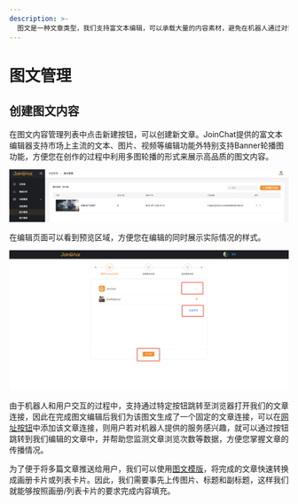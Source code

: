 ```yaml
---
description: >-
  图文是一种文章类型，我们支持富文本编辑，可以承载大量的内容素材，避免在机器人通过对话交互的过程中，推送大量消息而影响用户体验，因此图文H5的形式可以帮您最大程度的传递品牌的核心内容。
---
```


# 图文管理

## 创建图文内容

在图文内容管理列表中点击新建按钮，可以创建新文章。JoinChat提供的富文本编辑器支持市场上主流的文本、图片、视频等编辑功能外特别支持Banner轮播图功能，方便您在创作的过程中利用多图轮播的形式来展示高品质的图文内容。

![&#x56FE;&#x6587;&#x7BA1;&#x7406;](../../.gitbook/assets/image%20%2876%29.png)

在编辑页面可以看到预览区域，方便您在编辑的同时展示实际情况的样式。

![&#x7F16;&#x8F91;&#x754C;&#x9762;](../../.gitbook/assets/image%20%28132%29.png)

由于机器人和用户交互的过程中，支持通过特定按钮跳转至浏览器打开我们的文章连接，因此在完成图文编辑后我们为该图文生成了一个固定的文章连接，可以在[网址按钮](../../basic-knowledge/an-niu-lei-xing.md#wang-zhi-an-niu)中添加该文章连接，则用户若对机器人提供的服务感兴趣，就可以通过按钮跳转到我们编辑的文章中，并帮助您监测文章浏览次数等数据，方便您掌握文章的传播情况。

为了便于将多篇文章推送给用户，我们可以使用[图文模版](../../basic-knowledge/xiao-xi-mo-ban-ka-pian.md#tu-wen-ka-pian)，将完成的文章快速转换成画册卡片或列表卡片。因此，我们需要事先上传图片、标题和副标题，这样我们就能够按照画册/列表卡片的要求完成内容填充。

